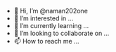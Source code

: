 - 👋 Hi, I’m @naman202one
- 👀 I’m interested in ...
- 🌱 I’m currently learning ...
- 💞️ I’m looking to collaborate on ...
- 📫 How to reach me ...

<!---
naman202one/naman202one is a ✨ special ✨ repository because its `README.md` (this file) appears on your GitHub profile.
You can click the Preview link to take a look at your changes.
--->

